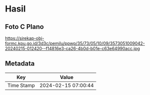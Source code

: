 # Hasil

## Foto C Plano

https://sirekap-obj-formc.kpu.go.id/3d3c/pemilu/ppwp/35/73/05/10/09/3573051009042-20240215-012420--f14816e3-ca26-4b0d-b01e-c63e64990acc.jpg


## Metadata

| Key        | Value               |
| ---------- | ------------------- |
| Time Stamp | 2024-02-15 07:00:44 |



